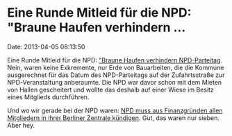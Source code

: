 Eine Runde Mitleid für die NPD: \"Braune Haufen verhindern \...
===============================================================

Date: 2013-04-05 08:13:50

Eine Runde Mitleid für die NPD: [\"Braune Haufen verhindern
NPD-Parteitag](http://www.infranken.de/regional/coburg/npd-parteitage-Rottenbach-Braune-Haufen-verhindern-NPD-Parteitag;art214,414974).
Nein, waren keine Exkremente, nur Erde von Bauarbeiten, die die Kommune
ausgerechnet für das Datum des NPD-Parteitags auf der Zufahrtsstraße zur
NPD-Veranstaltung anberaumte. Die NPD war davor schon mit dem Mieten von
Hallen gescheitert und wollte das deshalb auf einer Wiese im Besitz
eines Mitglieds durchführen.

Und wo wir gerade bei der NPD waren: [NPD muss aus Finanzgründen allen
Mitgliedern in ihrer Berliner Zentrale
kündigen](http://ml.spiegel.de/article.do?id=892539). Gut, das waren nur
sieben. Aber hey.
